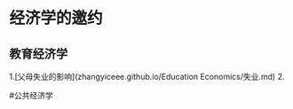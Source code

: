 # 经济学的邀约



## 教育经济学
1.[父母失业的影响](zhangyiceee.github.io/Education Economics/失业.md)
2.[]()



#公共经济学

